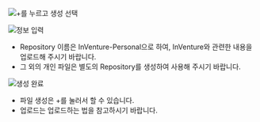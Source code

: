 ![+를 누르고 생성 선택](https://github.com/Leehwajung/InVenture-Personal/blob/master/Create%20repository/1.png)


![정보 입력](https://github.com/Leehwajung/InVenture-Personal/blob/master/Create%20repository/2.png)
* Repository 이름은 InVenture-Personal으로 하여, InVenture와 관련한 내용을 업로드해 주시기 바랍니다.
* 그 외의 개인 파일은 별도의 Repository를 생성하여 사용해 주시기 바랍니다.


![생성 완료](https://github.com/Leehwajung/InVenture-Personal/blob/master/Create%20repository/3.png)
* 파일 생성은 +를 눌러서 할 수 있습니다.
* 업로드는 업로드하는 법을 참고하시기 바랍니다.
